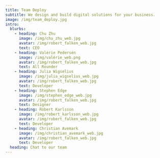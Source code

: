 ```yaml
---
title: Team Deploy
subtitle: We design and build digital solutions for your business.
image: /img/team_deploy.jpg
intro:
  blurbs:
    - heading: Chu Zhu
      image: /img/chu_zhu_web.jpg
      avatar: /img/robert_falken_web.jpg
      text: CEO
    - heading: Valérie Pedersén
      image: /img/valérie_web.png
      avatar: /img/robert_falken_web.jpg
      text: All Rounder
    - heading: Julia Wigselius
      image: /img/julia_wigselius_web.jpg
      avatar: /img/robert_falken_web.jpg
      text: Developer
    - heading: Stephen Edge
      image: /img/stephen_edge_web.jpg
      avatar: /img/robert_falken_web.jpg
      text: Designer
    - heading: Robert Karlsson
      image: /img/robert_karlsson_web.jpg
      avatar: /img/robert_falken_web.jpg
      text: Developer
    - heading: Christian Avemark
      image: /img/christian_avemark_web.jpg
      avatar: /img/robert_falken_web.jpg
      text: Developer
  heading: Chat to our team
---
```

